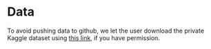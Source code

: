 # Data

To avoid pushing data to github, we let the user download the private Kaggle dataset using 
[this link](https://www.kaggle.com/competitions/dis-project-2-recommender-systems-f2024/data), if you have permission.